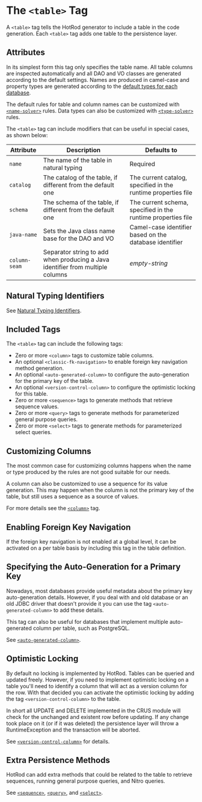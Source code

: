 # The `<table>` Tag

A `<table>` tag tells the HotRod generator to include a table in the code generation. Each `<table>` tag adds one table
to the persistence layer.

## Attributes

In its simplest form this tag only specifies the table name. All table columns are inspected automatically and all DAO and VO
classes are generated according to the default settings. Names are produced in camel-case and property types are generated
according to the [default types for each database](../supported-databases.md).

The default rules for table and column names can be customized with [`<name-solver>`](./name-solver.md) rules. Data types
can also be customized with [`<type-solver>`](./type-solver.md) rules.

The `<table>` tag can include modifiers that can be useful in special cases, as shown below:

| Attribute | Description | Defaults to |
| --- | --- | --- |
| `name` | The name of the table in natural typing | Required |
| `catalog` | The catalog of the table, if different from the default one | The current catalog, specified in the runtime properties file |
| `schema` | The schema of the table, if different from the default one | The current schema, specified in the runtime properties file |
| `java-name` | Sets the Java class name base for the DAO and VO | Camel-case identifier based on the database identifier |
| `column-seam` | Separator string to add when producing a Java identifier from multiple columns | *empty-string* |

## Natural Typing Identifiers

See [Natural Typing Identifiers](../natural-typing-identifiers.md).

## Included Tags

The `<table>` tag can include the following tags:
- Zero or more `<column>` tags to customize table columns.
- An optional `<classic-fk-navigation>` to enable foreign key navigation method generation.
- An optional `<auto-generated-column>` to configure the auto-generation for the primary key of the table.
- An optional `<version-control-column>` to configure the optimistic locking for this table.
- Zero or more `<sequence>` tags to generate methods that retrieve sequence values.
- Zero or more `<query>` tags to generate methods for parameterized general purpose queries.
- Zero or more `<select>` tags to generate methods for parameterized select queries.

## Customizing Columns

The most common case for customizing columns happens when the name or type produced by the rules are not good suitable
for our needs.

A column can also be customized to use a sequence for its value generation. This may happen when the column is not the primary
key of the table, but still uses a sequence as a source of values.

For more details see the [`<column>`](./column.md) tag.

## Enabling Foreign Key Navigation

If the foreign key navigation is not enabled at a global level, it can be activated on a per table basis by including this tag in the table definition.

## Specifying the Auto-Generation for a Primary Key

Nowadays, most databases provide useful metadata about the primary key auto-generation details. However, if you deal with
and old database or an old JDBC driver that doesn't provide it you can use the tag `<auto-generated-column>` to add these details. 

This tag can also be useful for databases that implement multiple auto-generated column per table, such as PostgreSQL.

See [`<auto-generated-column>`](auto-generated-column.md).

## Optimistic Locking

By default no locking is implemented by HotRod. Tables can be queried and updated freely. However, if you need to implement optimistic
locking on a table you'll need to identify a column that will act as a version column for the row. With that decided you can activate
the optimistic locking by adding the tag `<version-control-column>` to the table. 

In short all UPDATE and DELETE implemented in the CRUS module will check for the unchanged and existent row before updating. If any change
took place on it (or if it was deleted) the persistence layer will throw a RuntimeException and the transaction will be aborted.

See [`<version-control-column>`](version-control-column.md) for details.

## Extra Persistence Methods

HotRod can add extra methods that could be related to the table to retrieve sequences, running general purpose queries, and Nitro queries.

See [`<sequence>`](sequence.md), [`<query>`](query.md), and [`<select>`](select.md).








